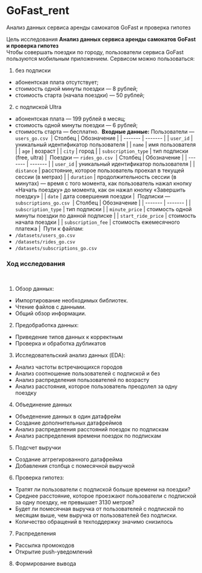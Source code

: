 # GoFast_rent
Анализ данных сервиса аренды самокатов GoFast и проверка гипотез

Цель исследования
**Анализ данных сервиса аренды самокатов GoFast и проверка гипотез**  
​
Чтобы совершать поездки по городу, пользователи сервиса GoFast пользуются мобильным приложением. Сервисом можно пользоваться:
1. без подписки
 - абонентская плата отсутствует;
 - стоимость одной минуты поездки — 8 рублей;
 - стоимость старта (начала поездки) — 50 рублей;
2. с подпиской Ultra
 - абонентская плата — 199 рублей в месяц;
 - стоимость одной минуты поездки — 6 рублей;
 - стоимость старта — бесплатно.
​
**Входные данные:**
​
Пользователи —  `users_go.csv`
​
| Столбец | Обозначение |
| ------- | ------- |
| `user_id` | уникальный идентификатор пользователя |
| `name` | имя пользователя |
| `age` | возраст |
| `city` | город |
| `subscription_type` | тип подписки (free, ultra) |
​
Поездки — `rides_go.csv`
​
| Столбец | Обозначение |
| ------- | ------- |
| `user_id` | уникальный идентификатор пользователя |
| `distance` | расстояние, которое пользователь проехал в текущей сессии (в метрах) |
| `duration` | продолжительность сессии (в минутах) — время с того момента, как пользователь нажал кнопку «Начать поездку» до момента, как он нажал кнопку «Завершить поездку» |
| `date` | дата совершения поездки |
​
Подписки — `subscriptions_go.csv`
​
| Столбец | Обозначение |
| ------- | ------- |
| `subscription_type` | тип подписки |
| `minute_price` | стоимость одной минуты поездки по данной подписке |
| `start_ride_price` | стоимость начала поездки |
| `subscription_fee` | стоимость ежемесячного платежа |
​
​
Пути к файлам: 
​
- `/datasets/users_go.csv`
- `/datasets/rides_go.csv`
- `/datasets/subscriptions_go.csv`
​
### Ход исследования 
​
1. Обзор данных:
- Импортирование необходимых библиотек.
- Чтение файлов с данными.
- Общий обзор информации.
​
2. Предобработка данных:
​
- Приведение типов данных к корректным
- Проверка и обработка дубликатов
​
3. Исследовательский анализ данных (EDA):
​
- Анализ частоты встречающихся городов
- Анализ соотношение пользователей с подпиской и без
- Анализ распределения пользователей по возрасту
- Анализ расстояния, которое пользователь преодолел за одну поездку
​
4. Объединение данных
- Объеденение данных в один датафрейм
- Создание дополнительных датафреймов
- Анализ распределения расстояний поездок по подпискам
- Анализ распределения времени поездок по подпискам
​
5. Подсчет выручки
​
- Создание аггрегированного датафрейма
- Добавления столбца с помесячной выручкой
​
6. Проверка гипотез:
​
- Тратят ли пользователи с подпиской больше времени на поездки?
- Среднее расстояние, которое проезжают пользователи с подпиской за одну поездку, не превышает 3130 метров?
- Будет ли помесячная выручка от пользователей с подпиской по месяцам выше, чем выручка от пользователей без подписки.
- Количество обращений в техподдержку значимо снизилось
​
7. Распределения
​
- Рассылка промокодов
- Открытие push-уведомлений
​
8. Формирование вывода
